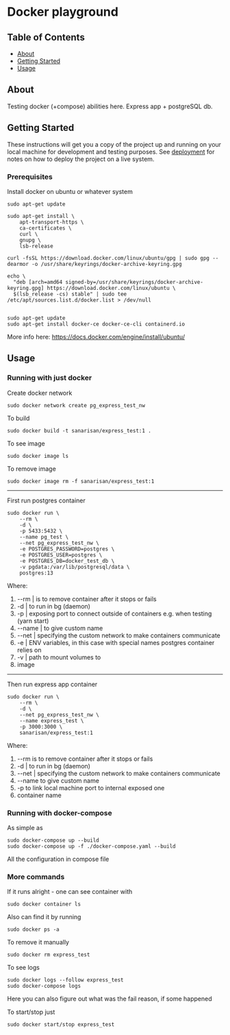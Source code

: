 # Docker playground

## Table of Contents

- [About](#about)
- [Getting Started](#getting_started)
- [Usage](#usage)

## About <a name = "about"></a>

Testing docker (+compose) abilities here.
Express app + postgreSQL db.

## Getting Started <a name = "getting_started"></a>

These instructions will get you a copy of the project up and running on your local machine for development and testing purposes. See [deployment](#deployment) for notes on how to deploy the project on a live system.

### Prerequisites

Install docker on ubuntu or whatever system

```
sudo apt-get update

sudo apt-get install \
    apt-transport-https \
    ca-certificates \
    curl \
    gnupg \
    lsb-release

curl -fsSL https://download.docker.com/linux/ubuntu/gpg | sudo gpg --dearmor -o /usr/share/keyrings/docker-archive-keyring.gpg

echo \
  "deb [arch=amd64 signed-by=/usr/share/keyrings/docker-archive-keyring.gpg] https://download.docker.com/linux/ubuntu \
  $(lsb_release -cs) stable" | sudo tee /etc/apt/sources.list.d/docker.list > /dev/null


sudo apt-get update
sudo apt-get install docker-ce docker-ce-cli containerd.io
```

More info here: https://docs.docker.com/engine/install/ubuntu/

## Usage <a name = "usage"></a>

### Running with just docker

Create docker network
```
sudo docker network create pg_express_test_nw
```

To build
```
sudo docker build -t sanarisan/express_test:1 .
```

To see image
```
sudo docker image ls
```

To remove image
```
sudo docker image rm -f sanarisan/express_test:1
```

---

First run postgres container
```
sudo docker run \
    --rm \
	-d \
    -p 5433:5432 \
	--name pg_test \
	--net pg_express_test_nw \
	-e POSTGRES_PASSWORD=postgres \
	-e POSTGRES_USER=postgres \
	-e POSTGRES_DB=docker_test_db \
	-v pgdata:/var/lib/postgresql/data \
	postgres:13
```
Where:

1. --rm | is to remove container after it stops or fails
2. -d | to run in bg (daemon)
3. -p | exposing port to connect outside of containers e.g. when testing (yarn start)
4. --name | to give custom name
5. --net | specifying the custom network to make containers communicate
6. -e | ENV variables, in this case with special names postgres container relies on
7. -v | path to mount volumes to
8. image

---

Then run express app container
```
sudo docker run \
    --rm \
    -d \
    --net pg_express_test_nw \
    --name express_test \
    -p 3000:3000 \
    sanarisan/express_test:1
```

Where:

1. --rm is to remove container after it stops or fails
2. -d | to run in bg (daemon)
3. --net | specifying the custom network to make containers communicate
4. --name to give custom name
5. -p to link local machine port to internal exposed one
6. container name

### Running with docker-compose

As simple as
```
sudo docker-compose up --build
sudo docker-compose up -f ./docker-compose.yaml --build
```

All the configuration in compose file

### More commands

If it runs alright - one can see container with 
```
sudo docker container ls
```

Also can find it by running
```
sudo docker ps -a
```

To remove it manually
```
sudo docker rm express_test
```

To see logs
```
sudo docker logs --follow express_test
sudo docker-compose logs
```
Here you can also figure out what was the fail reason, if some happened


To start/stop just
```
sudo docker start/stop express_test
```